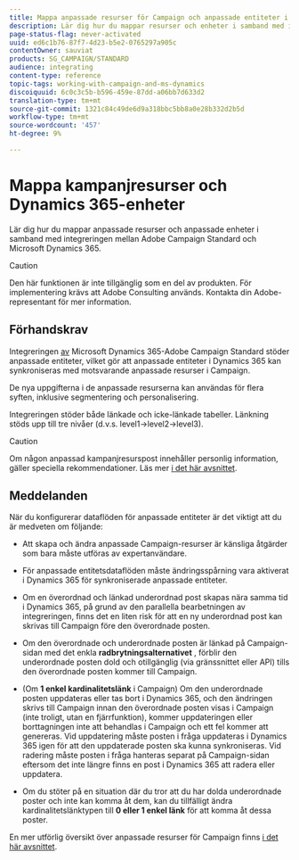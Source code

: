 ```yaml
---
title: Mappa anpassade resurser för Campaign och anpassade entiteter i Dynamics 365
description: Lär dig hur du mappar resurser och enheter i samband med integreringen mellan Adobe Campaign Standard och Microsoft Dynamics 365.
page-status-flag: never-activated
uuid: ed6c1b76-87f7-4d23-b5e2-0765297a905c
contentOwner: sauviat
products: SG_CAMPAIGN/STANDARD
audience: integrating
content-type: reference
topic-tags: working-with-campaign-and-ms-dynamics
discoiquuid: 6c0c3c5b-b596-459e-87dd-a06bb7d633d2
translation-type: tm+mt
source-git-commit: 1321c84c49de6d9a318bbc5bb8a0e28b332d2b5d
workflow-type: tm+mt
source-wordcount: '457'
ht-degree: 9%

---
```



# Mappa kampanjresurser och Dynamics 365-enheter

Lär dig hur du mappar anpassade resurser och anpassade enheter i samband med integreringen mellan Adobe Campaign Standard och Microsoft Dynamics 365.

>[!CAUTION]
>
>Den här funktionen är inte tillgänglig som en del av produkten. För implementering krävs att Adobe Consulting används. Kontakta din Adobe-representant för mer information.

## Förhandskrav

Integreringen [av](../../integrating/using/working-with-campaign-standard-and-microsoft-dynamics-365.md) Microsoft Dynamics 365-Adobe Campaign Standard stöder anpassade entiteter, vilket gör att anpassade entiteter i Dynamics 365 kan synkroniseras med motsvarande anpassade resurser i Campaign.

De nya uppgifterna i de anpassade resurserna kan användas för flera syften, inklusive segmentering och personalisering.

Integreringen stöder både länkade och icke-länkade tabeller. Länkning stöds upp till tre nivåer (d.v.s. level1->level2->level3).

>[!CAUTION]
>
>Om någon anpassad kampanjresurspost innehåller personlig information, gäller speciella rekommendationer. Läs mer [i det här avsnittet](../../integrating/using/notices-and-recommendations-for-acs-and-ms-dynamics.md#privacy-linked-resources).

## Meddelanden

När du konfigurerar dataflöden för anpassade entiteter är det viktigt att du är medveten om följande:

* Att skapa och ändra anpassade Campaign-resurser är känsliga åtgärder som bara måste utföras av expertanvändare.
* För anpassade entitetsdataflöden måste ändringsspårning vara aktiverat i Dynamics 365 för synkroniserade anpassade entiteter.
* Om en överordnad och länkad underordnad post skapas nära samma tid i Dynamics 365, på grund av den parallella bearbetningen av integreringen, finns det en liten risk för att en ny underordnad post kan skrivas till Campaign före den överordnade posten.

* Om den överordnade och underordnade posten är länkad på Campaign-sidan med det enkla **radbrytningsalternativet** , förblir den underordnade posten dold och otillgänglig (via gränssnittet eller API) tills den överordnade posten kommer till Campaign.

* (Om **1 enkel kardinalitetslänk** i Campaign) Om den underordnade posten uppdateras eller tas bort i Dynamics 365, och den ändringen skrivs till Campaign innan den överordnade posten visas i Campaign (inte troligt, utan en fjärrfunktion), kommer uppdateringen eller borttagningen inte att behandlas i Campaign och ett fel kommer att genereras. Vid uppdatering måste posten i fråga uppdateras i Dynamics 365 igen för att den uppdaterade posten ska kunna synkroniseras. Vid radering måste posten i fråga hanteras separat på Campaign-sidan eftersom det inte längre finns en post i Dynamics 365 att radera eller uppdatera.

* Om du stöter på en situation där du tror att du har dolda underordnade poster och inte kan komma åt dem, kan du tillfälligt ändra kardinalitetslänktypen till **0 eller 1 enkel länk** för att komma åt dessa poster.

En mer utförlig översikt över anpassade resurser för Campaign finns [i det här avsnittet](../../developing/using/key-steps-to-add-a-resource.md).
